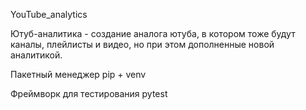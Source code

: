 YouTube_analytics

Ютуб-аналитика - создание аналога ютуба, в котором тоже будут каналы, плейлисты и видео, но при этом дополненные новой аналитикой.

Пакетный менеджер pip + venv

Фреймворк для тестирования pytest
